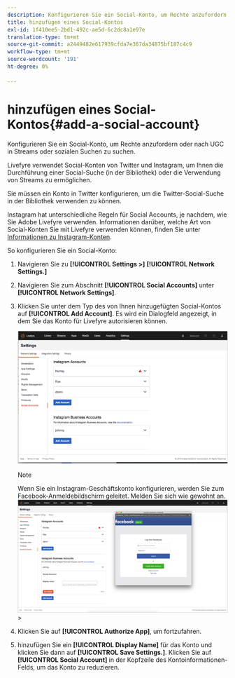 ```yaml
---
description: Konfigurieren Sie ein Social-Konto, um Rechte anzufordern oder nach UGC in Streams oder sozialen Suchen zu suchen.
title: hinzufügen eines Social-Kontos
exl-id: 1f410ee5-2bd1-492c-ae5d-6c2dc8a1e97e
translation-type: tm+mt
source-git-commit: a2449482e617939cfda7e367da34875bf187c4c9
workflow-type: tm+mt
source-wordcount: '191'
ht-degree: 0%

---
```


# hinzufügen eines Social-Kontos{#add-a-social-account}

Konfigurieren Sie ein Social-Konto, um Rechte anzufordern oder nach UGC in Streams oder sozialen Suchen zu suchen.

Livefyre verwendet Social-Konten von Twitter und Instagram, um Ihnen die Durchführung einer Social-Suche (in der Bibliothek) oder die Verwendung von Streams zu ermöglichen.

Sie müssen ein Konto in Twitter konfigurieren, um die Twitter-Social-Suche in der Bibliothek verwenden zu können.

Instagram hat unterschiedliche Regeln für Social Accounts, je nachdem, wie Sie Adobe Livefyre verwenden. Informationen darüber, welche Art von Social-Konten Sie mit Livefyre verwenden können, finden Sie unter [Informationen zu Instagram-Konten](/help/using/c-users-creating-accounts-with-studio-access/t-configure-social-accout-instagram/c-about-instagram-accounts.md#c_about_instagram_accounts).

So konfigurieren Sie ein Social-Konto:

1. Navigieren Sie zu **[!UICONTROL Settings >]** **[!UICONTROL Network Settings.]**
1. Navigieren Sie zum Abschnitt **[!UICONTROL Social Accounts]** unter **[!UICONTROL Network Settings]**.
1. Klicken Sie unter dem Typ des von Ihnen hinzugefügten Social-Kontos auf **[!UICONTROL Add Account]**. Es wird ein Dialogfeld angezeigt, in dem Sie das Konto für Livefyre autorisieren können.

   ![](assets/i_settings_social_insta.png)

   >[!NOTE]
   >
   >Wenn Sie ein Instagram-Geschäftskonto konfigurieren, werden Sie zum Facebook-Anmeldebildschirm geleitet. Melden Sie sich wie gewohnt an.  ![](assets/i_insta_biz_facebook_dialog.png)   >

1. Klicken Sie auf **[!UICONTROL Authorize App]**, um fortzufahren.
1. hinzufügen Sie ein **[!UICONTROL Display Name]** für das Konto und klicken Sie dann auf **[!UICONTROL Save Settings.]**. Klicken Sie auf **[!UICONTROL Social Account]** in der Kopfzeile des Kontoinformationen-Felds, um das Konto zu reduzieren.
